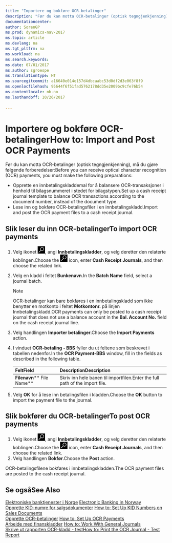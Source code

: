 ```yaml
---
title: "Importere og bokføre OCR-betalinger"
description: "Før du kan motta OCR-betalinger (optisk tegngjenkjenning), må du gjøre noen forberedelser."
documentationcenter: 
author: SorenGP
ms.prod: dynamics-nav-2017
ms.topic: article
ms.devlang: na
ms.tgt_pltfrm: na
ms.workload: na
ms.search.keywords: 
ms.date: 07/01/2017
ms.author: sgroespe
ms.translationtype: HT
ms.sourcegitcommit: a16640e014e157d4dbcaabc53d0df2d3e063f8f9
ms.openlocfilehash: 95644f6f51fad5762178dd35e2009bc9cfe76b54
ms.contentlocale: nb-no
ms.lasthandoff: 10/26/2017

---
```

# <a name="how-to-import-and-post-ocr-payments"></a><span data-ttu-id="87f6e-103">Importere og bokføre OCR-betalinger</span><span class="sxs-lookup"><span data-stu-id="87f6e-103">How to: Import and Post OCR Payments</span></span>
<span data-ttu-id="87f6e-104">Før du kan motta OCR-betalinger (optisk tegngjenkjenning), må du gjøre følgende forberedelser:</span><span class="sxs-lookup"><span data-stu-id="87f6e-104">Before you can receive optical character recognition (OCR) payments, you must make the following preparations:</span></span>  

- <span data-ttu-id="87f6e-105">Opprette en innbetalingskladdemal for å balansere OCR-transaksjoner i henhold til bilagsnummeret i stedet for bilagstypen.</span><span class="sxs-lookup"><span data-stu-id="87f6e-105">Set up a cash receipt journal template to balance OCR transactions according to the document number, instead of the document type.</span></span>  
- <span data-ttu-id="87f6e-106">Lese inn og bokføre OCR-betalingsfiler i en innbetalingskladd.</span><span class="sxs-lookup"><span data-stu-id="87f6e-106">Import and post the OCR payment files to a cash receipt journal.</span></span>  

## <a name="to-import-ocr-payments"></a><span data-ttu-id="87f6e-107">Slik leser du inn OCR-betalinger</span><span class="sxs-lookup"><span data-stu-id="87f6e-107">To import OCR payments</span></span>  

1.  <span data-ttu-id="87f6e-108">Velg ikonet ![Søk etter side eller rapport](../../media/ui-search/search_small.png "Søk etter side eller rapport"), angi **Innbetalingskladder**, og velg deretter den relaterte koblingen.</span><span class="sxs-lookup"><span data-stu-id="87f6e-108">Choose the ![Search for Page or Report](../../media/ui-search/search_small.png "Search for Page or Report icon") icon, enter **Cash Receipt Journals**, and then choose the related link.</span></span>  
2.  <span data-ttu-id="87f6e-109">Velg en kladd i feltet **Bunkenavn**.</span><span class="sxs-lookup"><span data-stu-id="87f6e-109">In the **Batch Name** field, select a journal batch.</span></span>  

    > [!NOTE]  
    >  <span data-ttu-id="87f6e-110">OCR-betalinger kan bare bokføres i en innbetalingskladd som ikke benytter en motkonto i feltet **Motkontonr.** på linjen Innbetalingskladd.</span><span class="sxs-lookup"><span data-stu-id="87f6e-110">OCR payments can only be posted to a cash receipt journal that does not use a balance account in the **Bal. Account No.** field on the cash receipt journal line.</span></span>  

3.  <span data-ttu-id="87f6e-111">Velg handlingen **Importer betalinger**.</span><span class="sxs-lookup"><span data-stu-id="87f6e-111">Choose the **Import Payments** action.</span></span>  
4.  <span data-ttu-id="87f6e-112">I vinduet **OCR-betaling - BBS** fyller du ut feltene som beskrevet i tabellen nedenfor.</span><span class="sxs-lookup"><span data-stu-id="87f6e-112">In the **OCR Payment-BBS** window, fill in the fields as described in the following table.</span></span>  

    |<span data-ttu-id="87f6e-113">Felt</span><span class="sxs-lookup"><span data-stu-id="87f6e-113">Field</span></span>|<span data-ttu-id="87f6e-114">Description</span><span class="sxs-lookup"><span data-stu-id="87f6e-114">Description</span></span>|  
    |---------------------------------|---------------------------------------|  
    |<span data-ttu-id="87f6e-115">**Filenavn**</span><span class="sxs-lookup"><span data-stu-id="87f6e-115">** File Name**</span></span>|<span data-ttu-id="87f6e-116">Skriv inn hele banen til importfilen.</span><span class="sxs-lookup"><span data-stu-id="87f6e-116">Enter the full path of the import file.</span></span>|  

5.  <span data-ttu-id="87f6e-117">Velg **OK** for å lese inn betalingsfilen i kladden.</span><span class="sxs-lookup"><span data-stu-id="87f6e-117">Choose the **OK** button to import the payment file to the journal.</span></span>  

## <a name="to-post-ocr-payments"></a><span data-ttu-id="87f6e-118">Slik bokfører du OCR-betalinger</span><span class="sxs-lookup"><span data-stu-id="87f6e-118">To post OCR payments</span></span>  

1.  <span data-ttu-id="87f6e-119">Velg ikonet ![Søk etter side eller rapport](../../media/ui-search/search_small.png "Søk etter side eller rapport"), angi **Innbetalingskladder**, og velg deretter den relaterte koblingen.</span><span class="sxs-lookup"><span data-stu-id="87f6e-119">Choose the ![Search for Page or Report](../../media/ui-search/search_small.png "Search for Page or Report icon") icon, enter **Cash Receipt Journals**, and then choose the related link.</span></span>  
2.  <span data-ttu-id="87f6e-120">Velg handlingen **Bokfør**.</span><span class="sxs-lookup"><span data-stu-id="87f6e-120">Choose the **Post** action.</span></span>  

<span data-ttu-id="87f6e-121">OCR-betalingsfilene bokføres i innbetalingskladden.</span><span class="sxs-lookup"><span data-stu-id="87f6e-121">The OCR payment files are posted to the cash receipt journal.</span></span>  

## <a name="see-also"></a><span data-ttu-id="87f6e-122">Se også</span><span class="sxs-lookup"><span data-stu-id="87f6e-122">See Also</span></span>  
 <span data-ttu-id="87f6e-123">[Elektroniske banktjenester i Norge](electronic-banking-in-norway.md) </span><span class="sxs-lookup"><span data-stu-id="87f6e-123">[Electronic Banking in Norway](electronic-banking-in-norway.md) </span></span>  
 <span data-ttu-id="87f6e-124">[Opprette KID-numre for salgsdokumenter](how-to-set-up-kid-numbers-on-sales-documents.md) </span><span class="sxs-lookup"><span data-stu-id="87f6e-124">[How to: Set Up KID Numbers on Sales Documents](how-to-set-up-kid-numbers-on-sales-documents.md) </span></span>  
 <span data-ttu-id="87f6e-125">[Opprette OCR-betalinger](how-to-set-up-ocr-payments.md) </span><span class="sxs-lookup"><span data-stu-id="87f6e-125">[How to: Set Up OCR Payments](how-to-set-up-ocr-payments.md) </span></span>  
 <span data-ttu-id="87f6e-126">[Arbeide med finanskladder](../../ui-work-general-journals.md) </span><span class="sxs-lookup"><span data-stu-id="87f6e-126">[How to: Work With General Journals](../../ui-work-general-journals.md) </span></span>  
 [<span data-ttu-id="87f6e-127">Skrive ut rapporten OCR-kladd - test</span><span class="sxs-lookup"><span data-stu-id="87f6e-127">How to: Print the OCR Journal - Test Report</span></span>](how-to-print-the-ocr-journal-test-report.md)

